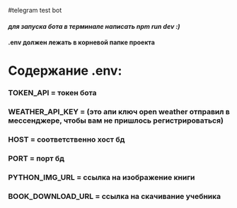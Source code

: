 #telegram test bot

#### **_для запуска бота в терминале написать npm run dev :)_**

#### .env должен лежать в корневой папке проекта

# Cодержание .env:

### TOKEN_API = токен бота

### WEATHER_API_KEY = (это апи ключ open weather отправил в мессенджере, чтобы вам не пришлось регистрироваться)

### HOST = соответственно хост бд

### PORT = порт бд

### PYTHON_IMG_URL = ссылка на изображение книги

### BOOK_DOWNLOAD_URL = ссылка на скачивание учебникa
